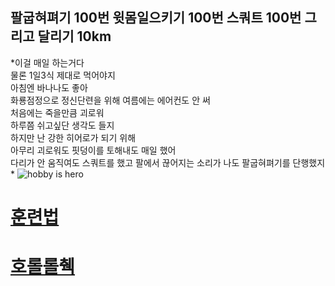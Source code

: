 ## 팔굽혀펴기 100번 윗몸일으키기 100번 스쿼트 100번 그리고 달리기 10km
*이걸 매일 하는거다  
물론 1일3식 제대로 먹어야지  
아침엔 바나나도 좋아  
화룡점정으로 정신단련을 위해 여름에는 에어컨도 안 써  
처음에는 죽을만큼 괴로워  
하루쯤 쉬고싶단 생각도 들지  
하지만 난 강한 히어로가 되기 위해  
아무리 괴로워도 핏덩이를 토해내도 매일 했어  
다리가 안 움직여도 스쿼트를 했고 팔에서 끊어지는 소리가 나도 팔굽혀펴기를 단행했지  *
![hobby is hero](https://image-proxy.namuwikiusercontent.com/r/http%3A%2F%2Fonepunchman-anime.net%2Fcharacter%2Fimg%2Fdetail_saitama.png)
# [훈련법](http://blog.naver.com/thegreatyong1127/220986582762)
# [호롤롤췍](https://rot0949.github.io/outro/)
